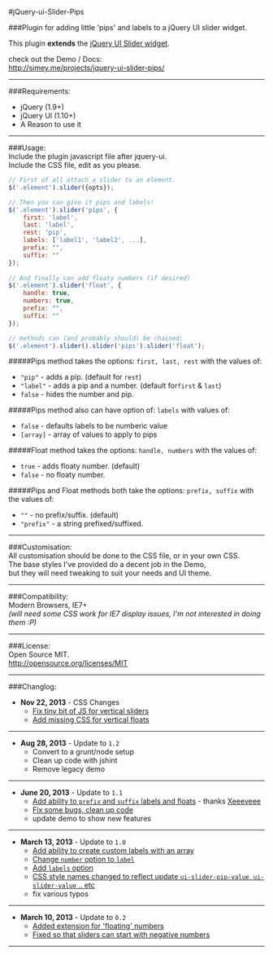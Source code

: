 #jQuery-ui-Slider-Pips
  
###Plugin for adding little 'pips' and labels to a jQuery UI slider widget.      
  
  
This plugin **extends** the [jQuery UI Slider widget](http://jqueryui.com/slider/).    

check out the Demo / Docs:  
http://simey.me/projects/jquery-ui-slider-pips/

------------------------------------  
  
###Requirements:
  - jQuery (1.9+)
  - jQuery UI (1.10+)
  - A Reason to use it
  
------------------------------------  
  
###Usage:   
Include the plugin javascript file after jquery-ui.   
Include the CSS file, edit as you please.  
  
  
```javascript  
// First of all attach a slider to an element.
$('.element').slider({opts});

// Then you can give it pips and labels!
$('.element').slider('pips', {    
    first: 'label',
    last: 'label',  
    rest: 'pip',
    labels: ['label1', 'label2', ...],
    prefix: "",
    suffix: ""
});
  
// And finally can add floaty numbers (if desired)
$('.element').slider('float', {    
    handle: true,
    numbers: true,
    prefix: "",
    suffix: ""  
});

// methods can (and probably should) be chained:
$('.element').slider().slider('pips').slider('float');
```

#####Pips method takes the options: `first, last, rest` with the values of:  
- `"pip"` - adds a pip. (default for `rest`)    
- `"label"` - adds a pip and a number. (default for`first` & `last`)   
- `false` - hides the number and pip.  
  
#####Pips method also can have option of: `labels` with values of:
- `false` - defaults labels to be numberic value
- `[array]` - array of values to apply to pips

#####Float method takes the options: `handle, numbers` with the values of:  
- `true` - adds floaty number. (default)    
- `false` - no floaty number.

#####Pips and Float methods both take the options: `prefix, suffix` with the values of:  
- `""` - no prefix/suffix. (default)    
- `"prefix"` - a string prefixed/suffixed.
  
  
------------------------------------

###Customisation:  
All customisation should be done to the CSS file, or in your own CSS.  
The base styles I've provided do a decent job in the Demo,   
but they will need tweaking to suit your needs and UI theme.  
  
------------------------------------

###Compatibility:   
Modern Browsers, IE7+   
_(will need some CSS work for IE7 display issues, I'm not interested in doing them :P)_

------------------------------------

###License:  
Open Source MIT.  
http://opensource.org/licenses/MIT


------------------------------------

###Changlog:  

- **Nov 22, 2013** - CSS Changes
  - [Fix tiny bit of JS for vertical sliders](https://github.com/simeydotme/jQuery-ui-Slider-Pips/commit/e7da19e5489c43ae2d439165199904812ee2e07f)
  - [Add missing CSS for vertical floats](https://github.com/simeydotme/jQuery-ui-Slider-Pips/commit/d8ad4da1392f79f962b71aa842afee687d48ab57)

***

- **Aug 28, 2013** - Update to `1.2`
  - Convert to a grunt/node setup
  - Clean up code with jshint
  - Remove legacy demo

***

- **June 20, 2013** - Update to `1.1`
  - [Add ability to `prefix` and `suffix` labels and floats](https://github.com/simeydotme/jQuery-ui-Slider-Pips/commit/cd483265a458ad1a3f200f16e4518a7f3d3db27a) - thanks [Xeeeveee](https://github.com/xeeeveee)
  - [Fix some bugs, clean up code](https://github.com/simeydotme/jQuery-ui-Slider-Pips/commit/fda25f8545c941480fd10e6eb22e8efe91a78128)
  - update demo to show new features

***

- **March 13, 2013** - Update to `1.0`
  - [Add ability to create custom labels with an array](https://github.com/simeydotme/jQuery-ui-Slider-Pips/commit/46467e05dd3c4ee0296b9a13cd9604a3ed8f2ff6#L2L9)
  - [Change `number` option to `label`](https://github.com/simeydotme/jQuery-ui-Slider-Pips/commit/46467e05dd3c4ee0296b9a13cd9604a3ed8f2ff6#L2L9)
  - [Add `labels` option](https://github.com/simeydotme/jQuery-ui-Slider-Pips/commit/46467e05dd3c4ee0296b9a13cd9604a3ed8f2ff6#L2L9)
  - [CSS style names changed to reflect update `ui-slider-pip-value`, `ui-slider-value` .. etc](https://github.com/simeydotme/jQuery-ui-Slider-Pips/commit/46467e05dd3c4ee0296b9a13cd9604a3ed8f2ff6#L0L7)
  - fix various typos  
  
***

- **March 10, 2013** - Update to `0.2`
  - [Added extension for 'floating' numbers](https://github.com/simeydotme/jQuery-ui-Slider-Pips/commit/aeacad87d47d79a96b9f26d2d83a5c3206d9f90f)
  - [Fixed so that sliders can start with negative numbers](https://github.com/simeydotme/jQuery-ui-Slider-Pips/commit/aeacad87d47d79a96b9f26d2d83a5c3206d9f90f)

------------------------------------  
